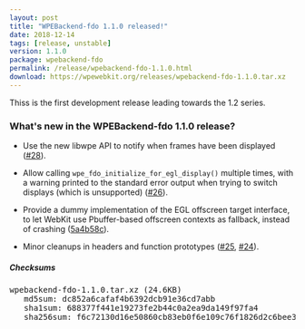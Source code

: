 ```yaml
---
layout: post
title: "WPEBackend-fdo 1.1.0 released!"
date: 2018-12-14
tags: [release, unstable]
version: 1.1.0
package: wpebackend-fdo
permalink: /release/wpebackend-fdo-1.1.0.html
download: https://wpewebkit.org/releases/wpebackend-fdo-1.1.0.tar.xz
---
```


Thiss is the first development release leading towards the 1.2 series.

### What's new in the WPEBackend-fdo 1.1.0 release?

- Use the new libwpe API to notify when frames have been displayed
  ([#28](https://github.com/Igalia/WPEBackend-fdo/pull/28)).

- Allow calling `wpe_fdo_initialize_for_egl_display()` multiple times, with a
  warning printed to the standard error output when trying to switch displays
  (which is unsupported)
  ([#26](https://github.com/Igalia/WPEBackend-fdo/pull/26)).

- Provide a dummy implementation of the EGL offscreen target interface, to let
  WebKit use Pbuffer-based offscreen contexts as fallback, instead of crashing
  ([5a4b58c](https://github.com/Igalia/WPEBackend-fdo/commit/5a4b58c7d6a70068d13b8404a0c970b03a856119)).

- Minor cleanups in headers and function prototypes
  ([#25](https://github.com/Igalia/WPEBackend-fdo/pull/25),
  [#24](https://github.com/Igalia/WPEBackend-fdo/pull/24)).


##### Checksums

<pre>
wpebackend-fdo-1.1.0.tar.xz (24.6KB)
   md5sum: dc852a6cafaf4b6392dcb91e36cd7abb
   sha1sum: 688377f441e19273fe2b44c0a2ea9da149f97fa4
   sha256sum: f6c72130d16e50860cb83eb0f6e109c76f1826d2c6bee39025fb3651941761e7
</pre>
